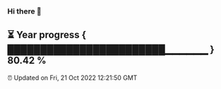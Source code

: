 ### Hi there 👋
⏳ Year progress { ████████████████████████▁▁▁▁▁▁ } 80.42 %
---
⏰ Updated on Fri, 21 Oct 2022 12:21:50 GMT

